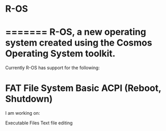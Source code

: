 # R-OS
=======
R-OS, a new operating system created using the Cosmos Operating System toolkit.
=======
Currently R-OS has support for the following:

FAT File System
Basic ACPI (Reboot, Shutdown)
=======
I am working on:

Executable Files
Text file editing